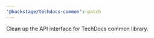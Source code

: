 ```yaml
---
'@backstage/techdocs-common': patch
---
```


Clean up the API interface for TechDocs common library.
